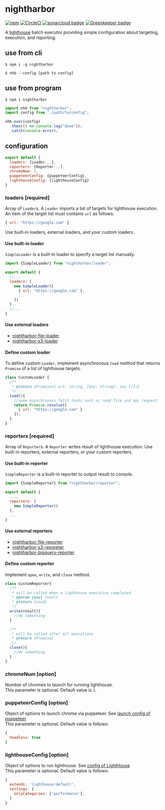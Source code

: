 # nightharbor
[![npm](https://img.shields.io/npm/v/nightharbor.svg)](https://www.npmjs.com/package/nightharbor)
[![CircleCI](https://circleci.com/gh/YoshiyukiKato/nightharbor.svg?style=svg)](https://circleci.com/gh/YoshiyukiKato/nightharbor)
[![sonarcloud badge](https://sonarcloud.io/api/project_badges/measure?project=YoshiyukiKato_nightharbor&metric=alert_status)](https://sonarcloud.io/dashboard?id=YoshiyukiKato_nightharbor)
[![Greenkeeper badge](https://badges.greenkeeper.io/YoshiyukiKato/nightharbor.svg)](https://greenkeeper.io/)

A [lighthouse](https://github.com/GoogleChrome/lighthouse) batch executor providing simple configuration about targeting, execution, and reporting.

## use from cli
```terminal
$ npm i -g nightharbor
```

```terminal
$ nhb --config [path to config]
```

## use from program
```terminal
$ npm i nightharbor
```

```js
import nhb from "nightharbor";
import config from "./path/to/config";

nhb.exec(config)
  .then(() => console.log("done"));
  .catch(console.error);
```

## configuration

```js
export default {
  loaders: [Loader...],
  reporters: [Reporter...],
  chromeNum: 2,
  puppeteerConfig: {puppeteerConfig},
  lighthouseConfig: {lighthouseConfig}
}
```

### loaders [required]
Array of `Loader`s. A `Loader` imports a list of targets for lighthouse execution. An item of the target list must contains `url` as follows:

```js
{ url: "https://google.com" }
```

Use built-in loaders, external loaders, and your custom loaders.

#### Use built-in loader
`SimpleLoader` is a built-in loader to specify a target list manually.

```js
import {SimpleLoader} from "nightharbor/loader";

export default {
  //...
  loaders: [
    new SimpleLoader([
      { url: "https://google.com" },
      ...
    ])
  ]
  //...
}
```

#### Use external loaders
- [nightharbor-file-loader](https://github.com/YoshiyukiKato/nightharbor-file-loader)
- [nightharbor-s3-loader](https://github.com/YoshiyukiKato/nightharbor-s3-loader)

#### Define custom loader
To define custom `Loader`, implement asynchronous `load` method that returns `Promise` of a list of lighthouse targets.

```js
class CustomLoader {
  /**
   * @return {Promise<{ url: string, [key: string]: any }[]>}
   */
  load(){
    //some asynchronous fetch tasks such as read file and api request.
    return Promise.resolve([
      { url: "https://google.com" }
    ]);
  }
}
```

### reporters [required]
Array of `Reporter`s. A `Reporter` writes result of lighthouse execution.
Use built-in reporters, external reporters, or your custom reporters.

#### Use built-in reporter
`SimpleReporter` is a built-in reporter to output result to console.

```js
import {SimpleReporter} from "nightharbor/reporter";

export default {
  ...,
  reporters: [
    new SimpleReporter()
  ],
  ...
}
```

#### Use external reporters
- [nightharbor-file-reporter](https://github.com/YoshiyukiKato/nightharbor-file-reporter)
- [nightharbor-s3-reporeter](https://github.com/YoshiyukiKato/nightharbor-s3-reporter)
- [nightharbor-bigquery-reporter](https://github.com/YoshiyukiKato/nightharbor-bigquery-reporter)

#### Define custom reporter
Implement `open`, `write`, and `close` method.

```js
class CustomReporter{
  /**
   * will be called when a lighthouse execution completed
   * @param {any} result
   * @return {void}
   */
  write(result){
    //do something
  }

  /**
   * will be called after all executions
   * @return {Promise}
   */
  close(){
    //do something
  }
}
```

### chromeNum [option]
Number of chromes to launch for running lighthouse.  
This parameter is optional. Default value is `1`.

### puppeteerConfig [option]
Object of options to launch chrome via puppeteer. See [launch config of puppeteer](https://github.com/GoogleChrome/puppeteer/blob/v1.7.0/docs/api.md#puppeteerlaunchoptions)  
This parameter is optional. Default value is follows:

```js
{
  headless: true
}
```

### lighthouseConfig [option]
Object of options to run lighthouse. See [config of LightHouse](https://github.com/GoogleChrome/lighthouse/blob/master/docs/configuration.md)  
This parameter is optional. Default value is follows:

```js
{
  extends: 'lighthouse:default',
  settings: {
    onlyCategories: ['performance'],
  }
}
```